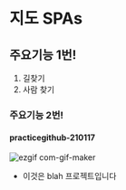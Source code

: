 # 지도 SPAs

## 주요기능 1번!
  1. 길찾기
  2. 사람 찾기
  
### 주요기능 2번!

#### practicegithub-210117
![ezgif com-gif-maker](https://user-images.githubusercontent.com/73044605/104830631-d2985e00-58c3-11eb-95b8-5bdaa6b304c8.gif)

- 이것은 blah 프로젝트입니다

